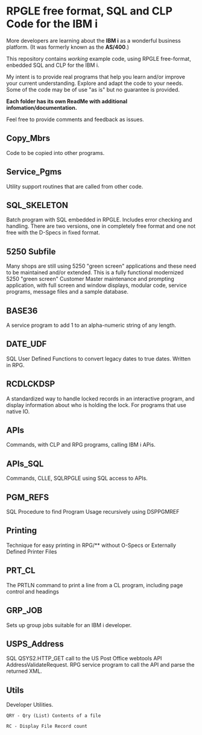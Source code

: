 # RPGLE free format, SQL and CLP Code for the IBM i

More developers are learning about the **IBM i** as a wonderful business platform. (It was formerly known as the **AS/400**.)

This repository contains *working* example code, using RPGLE free-format, enbedded SQL and CLP for the IBM i.

My intent is to provide real programs that help you learn and/or improve your current understanding. Explore and adapt the code to your needs. Some of the code may be of use "as is" but no guarantee is provided.

**Each folder has its own ReadMe with additional infomation/documentation.**

Feel free to provide comments and feedback as issues.

## Copy_Mbrs

Code to be copied into other programs.

## Service_Pgms

Utility support routines that are called from other code.

## SQL_SKELETON

Batch program with SQL embedded in RPGLE. Includes error checking and handling.  There are two versions, one in completely free format and one not free with the D-Specs in fixed format.

## 5250 Subfile

Many shops are still using 5250 "green screen" applications and these need to be maintained and/or extended. This is a fully functional modernized 5250 "green screen" Customer Master maintenance and prompting application, with full screen and window displays, modular code, service programs, message files and a sample database.

## BASE36

A service program to add 1 to an alpha-numeric string of any length.

## DATE_UDF

SQL User Defined Functions to convert legacy dates to true dates.  Written in RPG.

## RCDLCKDSP

A standardized way to handle locked records in an interactive program, and display information about who is holding the lock.  For programs that use native IO.

## APIs

Commands, with CLP and RPG programs, calling IBM i APis.

## APIs_SQL

Commands, CLLE, SQLRPGLE using SQL access to APIs.
## PGM_REFS

SQL Procedure to find Program Usage recursively using DSPPGMREF


## Printing  

Technique for easy printing  in RPG/** without O-Specs or Externally Defined Printer Files

## PRT_CL

The PRTLN command to print a line from a CL program, including page control and headings

## GRP_JOB

Sets up group jobs suitable for an IBM i developer.

## USPS_Address

SQL QSYS2.HTTP_GET call to the US Post Office webtools API AddressValidateRequest.
RPG service program to call the API and parse the returned XML.

## Utils

Developer Utilities.

    QRY - Qry (List) Contents of a file
    
    RC - Display File Record count
